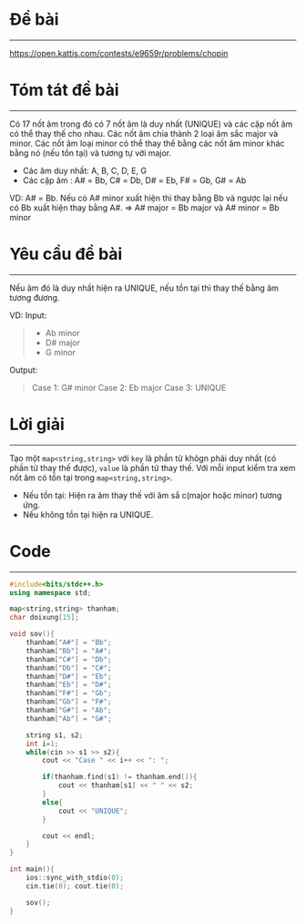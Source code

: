 # Đề bài
---
https://open.kattis.com/contests/e9659r/problems/chopin

# Tóm tát đề bài
---
Có 17 nốt âm trong đó có 7 nốt âm là duy nhất (UNIQUE) và các cặp nốt âm có thể thay thế cho nhau. Các nốt âm chia thành 2 loại âm sắc major và minor. Các nốt âm loại minor có thể thay thế bằng các nốt âm minor khác bằng nó (nếu tồn tại) và tương tự với major.

- Các âm duy nhất: A, B, C, D, E, G
- Các cặp âm : A# = Bb, C# = Db, D# = Eb, F# = Gb, G# = Ab

VD: A# = Bb. Nếu có A# minor xuất hiện thì thay bằng Bb và ngược lại nếu có Bb xuất hiện thay bằng A#.
=> A# major = Bb major và A# minor = Bb minor

# Yêu cầu đề bài
---
Nếu âm đó là duy nhất hiện ra UNIQUE, nếu tồn tại thì thay thế bằng âm tương đương.

VD:
Input:
> - Ab minor
> - D# major
> - G minor

Output:
> Case 1: G# minor
> Case 2: Eb major
> Case 3: UNIQUE

# Lời giải
---
Tạo một `map<string,string>` với `key` là phần tử khôgn phải duy nhất (có phần tử thay thế được), `value` là phần tử thay thế.
Với mỗi input kiểm tra xem nốt âm có tồn tại trong `map<string,string>`.
- Nếu tồn tại: Hiện ra âm thay thế với âm sắ c(major hoặc minor) tương ứng.
- Nếu không tồn tại hiện ra UNIQUE.

# Code
---
```cpp
#include<bits/stdc++.h>
using namespace std;

map<string,string> thanham;
char doixung[15];

void sov(){
    thanham["A#"] = "Bb";
    thanham["Bb"] = "A#";
    thanham["C#"] = "Db";
    thanham["Db"] = "C#";
    thanham["D#"] = "Eb";
    thanham["Eb"] = "D#";
    thanham["F#"] = "Gb";
    thanham["Gb"] = "F#";
    thanham["G#"] = "Ab";
    thanham["Ab"] = "G#";

    string s1, s2;
    int i=1;
    while(cin >> s1 >> s2){
        cout << "Case " << i++ << ": ";

        if(thanham.find(s1) != thanham.end()){
            cout << thanham[s1] << " " << s2;
        }
        else{
            cout << "UNIQUE";
        }

        cout << endl;
    }
}

int main(){
    ios::sync_with_stdio(0);
    cin.tie(0); cout.tie(0);

    sov();
}
```
